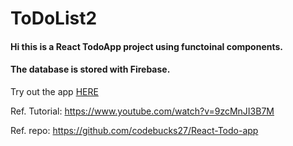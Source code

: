 # ToDoList2

#### Hi this is a React TodoApp project using functoinal components.
#### The database is stored with Firebase.


Try out the app [HERE](https://sriwankm.github.io/ToDoList2/)

Ref. Tutorial: https://www.youtube.com/watch?v=9zcMnJI3B7M

Ref. repo: https://github.com/codebucks27/React-Todo-app

